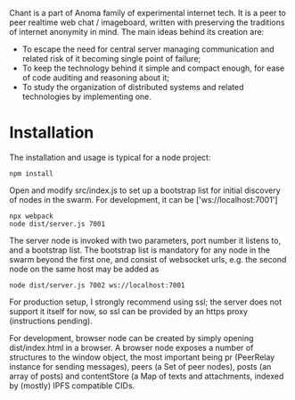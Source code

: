 Chant is a part of Anoma family of experimental internet tech. It is a peer to peer realtime web chat / imageboard,
written with preserving the traditions of internet anonymity in mind. The main ideas behind its creation are:

* To escape the need for central server managing communication and related risk of it becoming single point of failure;
* To keep the technology behind it simple and compact enough, for ease of code auditing and reasoning about it;
* To study the organization of distributed systems and related technologies by implementing one.

# Installation

The installation and usage is typical for a node project:

    npm install
    
Open and modify src/index.js to set up a bootstrap list for initial discovery of nodes in the swarm.
For development, it can be ['ws://localhost:7001']

    npx webpack
    node dist/server.js 7001

The server node is invoked with two parameters, port number it listens to, and a bootstrap list.
The bootstrap list is mandatory for any node in the swarm beyond the first one, and consist of websocket urls,
e.g. the second node on the same host may be added as

    node dist/server.js 7002 ws://localhost:7001

For production setup, I strongly recommend using ssl; the server does not support it itself for now, so ssl can
be provided by an https proxy (instructions pending).

For development, browser node can be created by simply opening dist/index.html in a browser. 
A browser node exposes a number of structures to the window object, the most important being pr (PeerRelay instance
for sending messages), peers (a Set of peer nodes), posts (an array of posts) and contentStore (a Map of texts
and attachments, indexed by (mostly) IPFS compatible CIDs.
